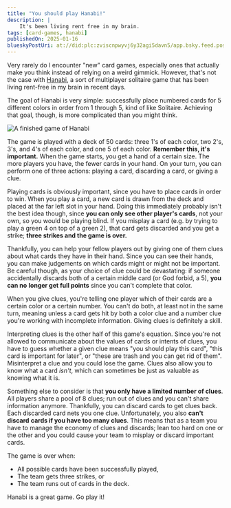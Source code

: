 ```yaml
---
title: "You should play Hanabi!"
description: |
    It's been living rent free in my brain.
tags: [card-games, hanabi]
publishedOn: 2025-01-16
blueskyPostUri: at://did:plc:zviscnpwyvj6y32agi5davn5/app.bsky.feed.post/3lfv4smdwss2i
---
```


Very rarely do I encounter "new" card games, especially ones that actually make
you think instead of relying on a weird gimmick. However, that's not the case
with [Hanabi](https://hanab.live), a sort of multiplayer solitaire game that
has been living rent-free in my brain in recent days.

The goal of Hanabi is very simple: successfully place numbered cards for 5
different colors in order from 1 through 5, kind of like Solitaire. Achieving
that goal, though, is more complicated than you might think.

![A finished game of Hanabi](/images/2025-01-16-hanabi.png)

The game is played with a deck of 50 cards: three 1's of each color, two 2's,
3's, and 4's of each color, and one 5 of each color. **Remember this, it's**
**important.** When the game starts, you get a hand of a certain size. The more
players you have, the fewer cards in your hand. On your turn, you can perform
one of three actions: playing a card, discarding a card, or giving a clue.

Playing cards is obviously important, since you have to place cards in order to
win. When you play a card, a new card is drawn from the deck and placed at the
far left slot in your hand. Doing this immediately probably isn't the best idea
though, since **you can only see other player's cards**, not your own, so you
would be playing blind. If you misplay a card (e.g. by trying to play a green 4
on top of a green 2), that card gets discarded and you get a strike;
**three strikes and the game is over.**

Thankfully, you can help your fellow players out by giving one of them clues
about what cards they have in their hand. Since you can see their hands, you
can make judgements on which cards might or might not be important. Be careful
though, as your choice of clue could be devastating: if someone accidentally
discards both of a certain middle card (or God forbid, a 5), **you can no**
**longer get full points** since you can't complete that color.

When you give clues, you're telling one player which of their cards are a
certain color or a certain number. You can't do both, at least not in the same
turn, meaning unless a card gets hit by both a color clue and a number clue
you're working with incomplete information. Giving clues is definitely a skill.

Interpreting clues is the other half of this game's equation. Since you're not
allowed to communicate about the values of cards or intents of clues, you have
to guess whether a given clue means "you should play this card", "this card is
important for later", or "these are trash and you can get rid of them".
Misinterpret a clue and you could lose the game. Clues also allow you to know
what a card _isn't_, which can sometimes be just as valuable as knowing what it
is.

Something else to consider is that **you only have a limited number of clues**.
All players share a pool of 8 clues; run out of clues and you can't share
information anymore. Thankfully, you can discard cards to get clues back. Each
discarded card nets you one clue. Unfortunately, you also **can't discard**
**cards if you have too many clues**. This means that as a team you have to
manage the economy of clues and discards; lean too hard on one or the other and
you could cause your team to misplay or discard important cards.

The game is over when:

- All possible cards have been successfully played,
- The team gets three strikes, or
- The team runs out of cards in the deck.

Hanabi is a great game. Go play it!
